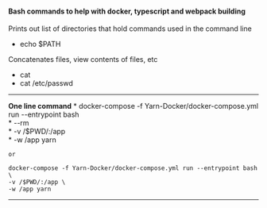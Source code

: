 #### Bash commands to help with docker, typescript and webpack building
Prints out list of directories that hold commands used in the command line
  * echo $PATH

Concatenates files, view contents of files, etc
  * cat
  * cat /etc/passwd

---
**One line command**
    * docker-compose -f Yarn-Docker/docker-compose.yml run --entrypoint bash \
    * --rm \
    * -v /$PWD/:/app \
    * -w /app yarn

    or

    docker-compose -f Yarn-Docker/docker-compose.yml run --entrypoint bash \
    -v /$PWD/:/app \
    -w /app yarn

---
